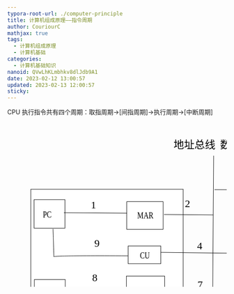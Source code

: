 ```yaml
---
typora-root-url: ./computer-principle
title: 计算机组成原理——指令周期
author: CouriourC
mathjax: true
tags:
  - 计算机组成原理
  - 计算机基础
categories:
  - 计算机基础知识
nanoid: QVwLhKLmbhkv8dlJdb9A1
date: 2023-02-12 13:00:57
updated: 2023-02-13 12:00:57
sticky:
---
```


CPU 执行指令共有四个周期：取指周期->[间指周期]->执行周期->[中断周期]

<svg width="800" height="600" xmlns="http://www.w3.org/2000/svg" id="graph1">
 <g>
  <title>取指周期->执行周期的指令周期</title>
  <g id="svg_31">
   <rect stroke="#000" id="svg_29" height="168" width="82" y="232" x="653" fill="#fff"/>
   <text id="rom" x="659" xml:space="preserve" text-anchor="start" font-family="Noto Sans JP" font-size="24" stroke-width="0" id="svg_30" y="326" stroke="#000" fill="#000000">存储器</text>
  </g>
  <g stroke="null" id="svg_33">
   <rect stroke="#000" id="svg_6" height="287.99999" width="350.00001" y="154" x="54" fill="#fff"/>
   <rect stroke="#000" id="svg_7" height="65.57538" width="70.94595" y="177.92615" x="61.43243" fill="#fff"/>
   <text transform="matrix(0.675676 0 0 0.886154 17.5135 17.76)" stroke="#000" xml:space="preserve" text-anchor="start" font-family="Noto Sans JP" font-size="24" id="svg_8" y="226.74306" x="95" stroke-width="0" fill="#000000">PC</text>
   <path stroke="#000" id="svg_9" d="m274.27027,182.35692l83.78379,0l0,63.80307l-83.78379,0l0,-63.80307z" opacity="undefined" fill="#fff"/>
   <text transform="matrix(0.675676 0 0 0.886154 17.5135 17.76)" stroke="#000" xml:space="preserve" text-anchor="start" font-family="Noto Sans JP" font-size="24" stroke-width="0" id="svg_11" y="229.74306" x="416" fill="#000000">MAR</text>
   <rect stroke="#000" id="svg_12" height="40.76308" width="75" y="284.26461" x="277.64865" fill="#fff"/>
   <text transform="matrix(0.675676 0 0 0.886154 17.5135 17.76)" stroke="#000" xml:space="preserve" text-anchor="start" font-family="Noto Sans JP" font-size="24" stroke-width="0" id="svg_14" y="332.74306" x="425" fill="#000000">CU</text>
   <rect stroke="#000" id="svg_15" height="62.91692" width="87.83784" y="353.38461" x="273.5946" fill="#fff"/>
   <text transform="matrix(0.675676 0 0 0.886154 17.5135 17.76)" stroke="#000" xml:space="preserve" text-anchor="start" font-family="Noto Sans JP" font-size="24" stroke-width="0" id="svg_16" y="423.74306" x="413" fill="#000000">MDR</text>
   <rect stroke="#000" id="svg_17" height="57.6" width="70.94595" y="361.35999" x="62.10811" fill="#fff"/>
   <text transform="matrix(0.675676 0 0 0.886154 17.5135 17.76)" stroke="#000" xml:space="preserve" text-anchor="start" font-family="Noto Sans JP" font-size="24" stroke-width="0" id="svg_19" y="430.74306" x="93" fill="#000000">IR</text>
  </g>
  <g id="svg_37">
   <line id="svg_35" y2="209" x2="275" y1="208" x1="130" stroke="#000" fill="none"/>
   <text xml:space="preserve" text-anchor="start" font-family="Noto Sans JP" font-size="24" stroke-width="0" id="svg_36" y="198" x="192" stroke="#000" fill="#000000">1</text>
  </g>
  <g stroke="null" id="svg_40">
   <line stroke="#000" id="svg_38" y2="213" x2="473" y1="212" x1="360" fill="none"/>
   <text xml:space="preserve" text-anchor="start" font-family="Noto Sans JP" font-size="24" id="svg_45" y="195" x="408" stroke-width="0" stroke="#000" fill="#000000">2</text>
  </g>
  <text xml:space="preserve" text-anchor="start" font-family="'Dancing Script'" font-size="24" stroke-width="0" id="svg_42" y="60" x="382" stroke="#000" fill="#000000">地址总线</text>
  <text xml:space="preserve" text-anchor="start" font-family="'Dancing Script'" font-size="24" stroke-width="0" id="svg_43" y="60" x="489" stroke="#000" fill="#000000">数据总线</text>
  <text xml:space="preserve" text-anchor="start" font-family="'Dancing Script'" font-size="24" stroke-width="0" id="svg_44" y="60" x="594" stroke="#000" fill="#000000">控制总线</text>
  <g stroke="null" id="svg_48">
   <line stroke="#000" id="svg_46" y2="156" x2="707.00001" y1="155" x1="476" fill="none"/>
   <text xml:space="preserve" text-anchor="start" font-family="Noto Sans JP" font-size="24" id="svg_49" y="140" x="586" stroke-width="0" stroke="#000" fill="#000000">3</text>
   <line id="svg_52" y2="231" x2="707" y1="157" x1="707" stroke="#000" fill="none"/>
  </g>
  <line id="svg_56" y2="260" x2="656" y1="259" x1="608" stroke="#000" fill="none"/>
  <g id="svg_61">
   <path id="svg_54" d="m353,299l254,3" opacity="undefined" stroke="#000" fill="none"/>
   <text xml:space="preserve" text-anchor="start" font-family="Noto Sans JP" font-size="24" stroke-width="0" id="svg_60" y="292" x="436" stroke="#000" fill="#000000">4</text>
  </g>
  <text xml:space="preserve" text-anchor="start" font-family="Noto Sans JP" font-size="24" stroke-width="0" id="svg_62" y="242" x="622" stroke="#000" fill="#000000">5</text>
  <path id="svg_66" d="m277,307c-183,-1 -170,2 -170,2c0,0 -2,-64 -2,-64" opacity="NaN" stroke="#000" fill="none"/>
  <text xml:space="preserve" text-anchor="start" font-family="Noto Sans JP" font-size="24" stroke-width="0" id="svg_71" y="286" x="200" stroke="#000" fill="#000000">9</text>
  <g id="svg_72">
   <line id="svg_59" y2="382" x2="137" y1="381" x1="275" stroke="#000" fill="none"/>
   <text xml:space="preserve" text-anchor="start" font-family="Noto Sans JP" font-size="24" stroke-width="0" id="svg_70" y="365" x="195" stroke="#000" fill="#000000">8</text>
  </g>
  <g id="svg_73">
   <line id="svg_64" y2="393" x2="367" y1="392" x1="531" stroke="#000" fill="none"/>
   <text xml:space="preserve" text-anchor="start" font-family="Noto Sans JP" font-size="24" stroke-width="0" id="svg_69" y="381" x="437" stroke="#000" fill="#000000">7</text>
  </g>
  <g id="svg_74">
   <g id="svg_32">
    <line id="svg_24" y2="520" x2="471" y1="77" x1="474" stroke="#000" fill="none"/>
    <line id="svg_27" y2="520" x2="530" y1="77" x1="533" stroke="#000" fill="none"/>
    <line id="svg_28" y2="520" x2="605" y1="77" x1="608" stroke="#000" fill="none"/>
   </g>
   <line stroke="#000" id="svg_63" y2="357" x2="528.99999" y1="357" x1="655" fill="none"/>
   <text xml:space="preserve" text-anchor="start" font-family="Noto Sans JP" font-size="24" stroke-width="0" id="svg_68" y="343" x="571" stroke="#000" fill="#000000">6</text>
  </g>
 </g>
</svg>
